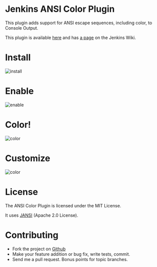 Jenkins ANSI Color Plugin
=========================

This plugin adds support for ANSI escape sequences, including color, to Console Output.

This plugin is available [here](http://maven.jenkins-ci.org:8081/content/repositories/releases/org/jvnet/hudson/plugins/ansicolor/) 
and has [a page](https://wiki.jenkins-ci.org/display/JENKINS/AnsiColor+Plugin) on the Jenkins Wiki.

Install
=======

![install](https://github.com/dblock/jenkins-ansicolor-plugin/raw/master/images/ansicolor-install.png "Install AnsiColor")

Enable
======

![enable](https://github.com/dblock/jenkins-ansicolor-plugin/raw/master/images/ansicolor-enable.png "Enable AnsiColor")

Color!
======

![color](https://github.com/dblock/jenkins-ansicolor-plugin/raw/master/images/ansicolor.png "Color with AnsiColor")

Customize
======

![color](https://github.com/dblock/jenkins-ansicolor-plugin/raw/master/images/ansicolor-config.png "Customize colors used by AnsiColor")

License
=======

The ANSI Color Plugin is licensed under the MIT License.

It uses [JANSI](https://github.com/fusesource/jansi/) (Apache 2.0 License).

Contributing
============

* Fork the project on [Github](https://github.com/dblock/jenkins-ansicolor-plugin)
* Make your feature addition or bug fix, write tests, commit.
* Send me a pull request. Bonus points for topic branches.
